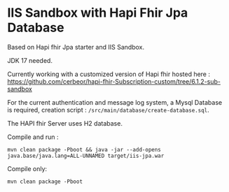 # IIS Sandbox with Hapi Fhir Jpa Database
Based on Hapi fhir Jpa starter and IIS Sandbox.

JDK  17  needed.

Currently working with a customized version of Hapi fhir hosted here :
https://github.com/cerbeor/hapi-fhir-Subscription-custom/tree/6.1.2-sub-sandbox

For the current authentication and message log system, a Mysql Database is required, creation script : ``/src/main/database/create-database.sql``.

The HAPI fhir Server uses H2 database.

Compile and run :
```
mvn clean package -Pboot && java -jar --add-opens java.base/java.lang=ALL-UNNAMED target/iis-jpa.war
```
Compile only:
```
mvn clean package -Pboot
```

[//]: # (# HAPI-FHIR Starter Project)

[//]: # ()
[//]: # (This project is a complete starter project you can use to deploy a FHIR server using HAPI FHIR JPA.)

[//]: # ()
[//]: # (Note that this project is specifically intended for end users of the HAPI FHIR JPA server module &#40;in other words, it helps you implement HAPI FHIR, it is not the source of the library itself&#41;. If you are looking for the main HAPI FHIR project, see here: https://github.com/hapifhir/hapi-fhir)

[//]: # ()
[//]: # (Need Help? Please see: https://github.com/hapifhir/hapi-fhir/wiki/Getting-Help)

[//]: # ()
[//]: # (## Prerequisites)

[//]: # ()
[//]: # (In order to use this sample, you should have:)

[//]: # ()
[//]: # (- [This project]&#40;https://github.com/hapifhir/hapi-fhir-jpaserver-starter&#41; checked out. You may wish to create a GitHub Fork of the project and check that out instead so that you can customize the project and save the results to GitHub.)

[//]: # ()
[//]: # (### and either)

[//]: # ( - Oracle Java &#40;JDK&#41; installed: Minimum JDK8 or newer.)

[//]: # ( - Apache Maven build tool &#40;newest version&#41;)

[//]: # ()
[//]: # (### or)

[//]: # ( - Docker, as the entire project can be built using multistage docker &#40;with both JDK and maven wrapped in docker&#41; or used directly from [Docker Hub]&#40;https://hub.docker.com/repository/docker/hapiproject/hapi&#41;)

[//]: # ()
[//]: # (## Running via [Docker Hub]&#40;https://hub.docker.com/repository/docker/hapiproject/hapi&#41;)

[//]: # ()
[//]: # (Each tagged/released version of `hapi-fhir-jpaserver` is built as a Docker image and published to Docker hub. To run the published Docker image from DockerHub:)

[//]: # ()
[//]: # (```)

[//]: # (docker pull hapiproject/hapi:latest)

[//]: # (docker run -p 8080:8080 hapiproject/hapi:latest)

[//]: # (```)

[//]: # ()
[//]: # (This will run the docker image with the default configuration, mapping port 8080 from the container to port 8080 in the host. Once running, you can access `http://localhost:8080/` in the browser to access the HAPI FHIR server's UI or use `http://localhost:8080/fhir/` as the base URL for your REST requests.)

[//]: # ()
[//]: # (If you change the mapped port, you need to change the configuration used by HAPI to have the correct `hapi.fhir.tester` property/value.)

[//]: # ()
[//]: # (### Configuration via environment variables)

[//]: # ()
[//]: # (You can customize HAPI directly from the `run` command using environment variables. For example:)

[//]: # ()
[//]: # (```)

[//]: # (docker run -p 8080:8080 -e hapi.fhir.default_encoding=xml hapiproject/hapi:latest)

[//]: # (```)

[//]: # ()
[//]: # (HAPI looks in the environment variables for properties in the [application.yaml]&#40;https://github.com/hapifhir/hapi-fhir-jpaserver-starter/blob/master/src/main/resources/application.yaml&#41; file for defaults.)

[//]: # ()
[//]: # (### Configuration via overridden application.yaml file and using Docker)

[//]: # ()
[//]: # (You can customize HAPI by telling HAPI to look for the configuration file in a different location, eg.:)

[//]: # ()
[//]: # (```)

[//]: # (docker run -p 8090:8080 -v $&#40;pwd&#41;/yourLocalFolder:/configs -e "--spring.config.location=file:///configs/another.application.yaml" hapiproject/hapi:latest)

[//]: # (```)

[//]: # (Here, the configuration file &#40;*another.application.yaml*&#41; is placed locally in the folder *yourLocalFolder*.)

[//]: # ()
[//]: # ()
[//]: # ()
[//]: # (```)

[//]: # (docker run -p 8090:8080 -e "--spring.config.location=classpath:/another.application.yaml" hapiproject/hapi:latest)

[//]: # (```)

[//]: # (Here, the configuration file &#40;*another.application.yaml*&#41; is part of the compiled set of resources.)

[//]: # ()
[//]: # (### Example using docker-compose.yml for docker-compose)

[//]: # ()
[//]: # (```)

[//]: # (version: '3.7')

[//]: # (services:)

[//]: # (  web:)

[//]: # (    image: "hapiproject/hapi:latest")

[//]: # (    ports:)

[//]: # (      - "8090:8080")

[//]: # (    configs:)

[//]: # (      - source: hapi)

[//]: # (        target: /data/hapi/application.yaml)

[//]: # (    volumes:)

[//]: # (      - hapi-data:/data/hapi)

[//]: # (    environment:)

[//]: # (      SPRING_CONFIG_LOCATION: 'file:///data/hapi/application.yaml')

[//]: # (configs:)

[//]: # (  hapi:)

[//]: # (     external: true)

[//]: # (volumes:)

[//]: # (    hapi-data:)

[//]: # (        external: true)

[//]: # (```)

[//]: # ()
[//]: # (## Running locally)

[//]: # ()
[//]: # (The easiest way to run this server entirely depends on your environment requirements. At least, the following 4 ways are supported:)

[//]: # ()
[//]: # (### Using jetty)

[//]: # (```bash)

[//]: # (mvn jetty:run)

[//]: # (```)

[//]: # ()
[//]: # ()
[//]: # (If you need to run this server on a different port &#40;using Maven&#41;, you can change the port in the run command as follows:)

[//]: # ()
[//]: # (```bash)

[//]: # (mvn -Djetty.port=8888 jetty:run)

[//]: # (```)

[//]: # ()
[//]: # (Server will then be accessible at http://localhost:8888/ and eg. http://localhost:8888/fhir/metadata. Remember to adjust you overlay configuration in the application.yaml to eg.)

[//]: # ()
[//]: # (```yaml)

[//]: # (    tester:)

[//]: # (      -)

[//]: # (          id: home)

[//]: # (          name: Local Tester)

[//]: # (          server_address: 'http://localhost:8888/fhir')

[//]: # (          refuse_to_fetch_third_party_urls: false)

[//]: # (          fhir_version: R4)

[//]: # (```)

[//]: # ()
[//]: # (### Using Spring Boot with :run)

[//]: # (```bash)

[//]: # (mvn clean spring-boot:run -Pboot)

[//]: # (```)

[//]: # (Server will then be accessible at http://localhost:8080/ and eg. http://localhost:8080/fhir/metadata. Remember to adjust you overlay configuration in the application.yaml to eg.)

[//]: # ()
[//]: # (```yaml)

[//]: # (    tester:)

[//]: # (      -)

[//]: # (          id: home)

[//]: # (          name: Local Tester)

[//]: # (          server_address: 'http://localhost:8080/fhir')

[//]: # (          refuse_to_fetch_third_party_urls: false)

[//]: # (          fhir_version: R4)

[//]: # (```)

[//]: # ()
[//]: # (### Using Spring Boot)

[//]: # (```bash)

[//]: # (mvn clean package spring-boot:repackage -Pboot && java -jar target/ROOT.war)

[//]: # (```)

[//]: # (Server will then be accessible at http://localhost:8080/ and eg. http://localhost:8080/fhir/metadata. Remember to adjust you overlay configuration in the application.yaml to eg.)

[//]: # ()
[//]: # (```yaml)

[//]: # (    tester:)

[//]: # (      -)

[//]: # (          id: home)

[//]: # (          name: Local Tester)

[//]: # (          server_address: 'http://localhost:8080/fhir')

[//]: # (          refuse_to_fetch_third_party_urls: false)

[//]: # (          fhir_version: R4)

[//]: # (```)

[//]: # (### Using Spring Boot and Google distroless)

[//]: # (```bash)

[//]: # (mvn clean package com.google.cloud.tools:jib-maven-plugin:dockerBuild -Dimage=distroless-hapi && docker run -p 8080:8080 distroless-hapi)

[//]: # (```)

[//]: # (Server will then be accessible at http://localhost:8080/ and eg. http://localhost:8080/fhir/metadata. Remember to adjust you overlay configuration in the application.yaml to eg.)

[//]: # ()
[//]: # (```yaml)

[//]: # (    tester:)

[//]: # (      -)

[//]: # (          id: home)

[//]: # (          name: Local Tester)

[//]: # (          server_address: 'http://localhost:8080/fhir')

[//]: # (          refuse_to_fetch_third_party_urls: false)

[//]: # (          fhir_version: R4)

[//]: # (```)

[//]: # ()
[//]: # (### Using the Dockerfile and multistage build)

[//]: # (```bash)

[//]: # (./build-docker-image.sh && docker run -p 8080:8080 hapi-fhir/hapi-fhir-jpaserver-starter:latest)

[//]: # (```)

[//]: # (Server will then be accessible at http://localhost:8080/ and eg. http://localhost:8080/fhir/metadata. Remember to adjust you overlay configuration in the application.yaml to eg.)

[//]: # ()
[//]: # (```yaml)

[//]: # (    tester:)

[//]: # (      -)

[//]: # (          id: home)

[//]: # (          name: Local Tester)

[//]: # (          server_address: 'http://localhost:8080/fhir')

[//]: # (          refuse_to_fetch_third_party_urls: false)

[//]: # (          fhir_version: R4)

[//]: # (```)

[//]: # ()
[//]: # (## Configurations)

[//]: # ()
[//]: # (Much of this HAPI starter project can be configured using the yaml file in _src/main/resources/application.yaml_. By default, this starter project is configured to use H2 as the database.)

[//]: # ()
[//]: # (### MySql configuration)

[//]: # ()
[//]: # (To configure the starter app to use MySQL, instead of the default H2, update the application.yaml file to have the following:)

[//]: # ()
[//]: # (```yaml)

[//]: # (spring:)

[//]: # (  datasource:)

[//]: # (    url: 'jdbc:mysql://localhost:3306/hapi_dstu3')

[//]: # (    username: admin)

[//]: # (    password: admin)

[//]: # (    driverClassName: com.mysql.jdbc.Driver)

[//]: # (```)

[//]: # ()
[//]: # (Also, make sure you are not setting the Hibernate dialect explicitly, in other words remove any lines similar to:)

[//]: # ()
[//]: # (```)

[//]: # (hibernate.dialect: {some none MySQL dialect})

[//]: # (```)

[//]: # ()
[//]: # (On some systems, it might be necessary to override hibernate's default naming strategy. The naming strategy must be set using spring.jpa.hibernate.physical_naming_strategy. )

[//]: # ()
[//]: # (```yaml)

[//]: # (spring:)

[//]: # (  jpa:)

[//]: # (    hibernate.physical_naming_strategy: NAME_OF_PREFERRED_STRATEGY)

[//]: # (```)

[//]: # (On linux systems or when using docker mysql containers, it will be necessary to review the case-sensitive setup for)

[//]: # (mysql schema identifiers. See  https://dev.mysql.com/doc/refman/8.0/en/identifier-case-sensitivity.html. We suggest you)

[//]: # (set `lower_case_table_names=1` during mysql startup.)

[//]: # ()
[//]: # (### PostgreSQL configuration)

[//]: # ()
[//]: # (To configure the starter app to use PostgreSQL, instead of the default H2, update the application.yaml file to have the following:)

[//]: # ()
[//]: # (```yaml)

[//]: # (spring:)

[//]: # (  datasource:)

[//]: # (    url: 'jdbc:postgresql://localhost:5432/hapi_dstu3')

[//]: # (    username: admin)

[//]: # (    password: admin)

[//]: # (    driverClassName: org.postgresql.Driver)

[//]: # (```)

[//]: # ()
[//]: # (Because the integration tests within the project rely on the default H2 database configuration, it is important to either explicity skip the integration tests during the build process, i.e., `mvn install -DskipTests`, or delete the tests altogether. Failure to skip or delete the tests once you've configured PostgreSQL for the datasource.driver, datasource.url, and hibernate.dialect as outlined above will result in build errors and compilation failure.)

[//]: # ()
[//]: # (### Microsoft SQL Server configuration)

[//]: # ()
[//]: # (To configure the starter app to use MS SQL Server, instead of the default H2, update the application.yaml file to have the following:)

[//]: # ()
[//]: # (```yaml)

[//]: # (spring:)

[//]: # (  datasource:)

[//]: # (    url: 'jdbc:sqlserver://<server>:<port>;databaseName=<databasename>')

[//]: # (    username: admin)

[//]: # (    password: admin)

[//]: # (    driverClassName: com.microsoft.sqlserver.jdbc.SQLServerDriver)

[//]: # (```)

[//]: # ()
[//]: # ()
[//]: # (Because the integration tests within the project rely on the default H2 database configuration, it is important to either explicity skip the integration tests during the build process, i.e., `mvn install -DskipTests`, or delete the tests altogether. Failure to skip or delete the tests once you've configured PostgreSQL for the datasource.driver, datasource.url, and hibernate.dialect as outlined above will result in build errors and compilation failure.)

[//]: # ()
[//]: # ()
[//]: # (NOTE: MS SQL Server by default uses a case-insensitive codepage. This will cause errors with some operations - such as when expanding case-sensitive valuesets &#40;UCUM&#41; as there are unique indexes defined on the terminology tables for codes. )

[//]: # (It is recommended to deploy a case-sensitive database prior to running HAPI FHIR when using MS SQL Server to avoid these and potentially other issues. )

[//]: # ()
[//]: # (## Customizing The Web Testpage UI)

[//]: # ()
[//]: # (The UI that comes with this server is an exact clone of the server available at [http://hapi.fhir.org]&#40;http://hapi.fhir.org&#41;. You may skin this UI if you'd like. For example, you might change the introductory text or replace the logo with your own.)

[//]: # ()
[//]: # (The UI is customized using [Thymeleaf]&#40;https://www.thymeleaf.org/&#41; template files. You might want to learn more about Thymeleaf, but you don't necessarily need to: they are quite easy to figure out.)

[//]: # ()
[//]: # (Several template files that can be customized are found in the following directory: [https://github.com/hapifhir/hapi-fhir-jpaserver-starter/tree/master/src/main/webapp/WEB-INF/templates]&#40;https://github.com/hapifhir/hapi-fhir-jpaserver-starter/tree/master/src/main/webapp/WEB-INF/templates&#41;)

[//]: # ()
[//]: # (## Deploying to an Application Server)

[//]: # ()
[//]: # (Using the Maven-Embedded Jetty method above is convenient, but it is not a good solution if you want to leave the server running in the background.)

[//]: # ()
[//]: # (Most people who are using HAPI FHIR JPA as a server that is accessible to other people &#40;whether internally on your network or publically hosted&#41; will do so using an Application Server, such as [Apache Tomcat]&#40;http://tomcat.apache.org/&#41; or [Jetty]&#40;https://www.eclipse.org/jetty/&#41;. Note that any Servlet 3.0+ compatible Web Container will work &#40;e.g Wildfly, Websphere, etc.&#41;.)

[//]: # ()
[//]: # (Tomcat is very popular, so it is a good choice simply because you will be able to find many tutorials online. Jetty is a great alternative due to its fast startup time and good overall performance.)

[//]: # ()
[//]: # (To deploy to a container, you should first build the project:)

[//]: # ()
[//]: # (```bash)

[//]: # (mvn clean install)

[//]: # (```)

[//]: # ()
[//]: # (This will create a file called `ROOT.war` in your `target` directory. This should be installed in your Web Container according to the instructions for your particular container. For example, if you are using Tomcat, you will want to copy this file to the `webapps/` directory.)

[//]: # ()
[//]: # (Again, browse to the following link to use the server &#40;note that the port 8080 may not be correct depending on how your server is configured&#41;.)

[//]: # ()
[//]: # ([http://localhost:8080/]&#40;http://localhost:8080/&#41;)

[//]: # ()
[//]: # (You will then be able access the JPA server e.g. using http://localhost:8080/fhir/metadata.)

[//]: # ()
[//]: # (If you would like it to be hosted at eg. hapi-fhir-jpaserver, eg. http://localhost:8080/hapi-fhir-jpaserver/ or http://localhost:8080/hapi-fhir-jpaserver/fhir/metadata - then rename the WAR file to ```hapi-fhir-jpaserver.war``` and adjust the overlay configuration accordingly e.g.)

[//]: # ()
[//]: # (```yaml)

[//]: # (    tester:)

[//]: # (      -)

[//]: # (          id: home)

[//]: # (          name: Local Tester)

[//]: # (          server_address: 'http://localhost:8080/hapi-fhir-jpaserver/fhir')

[//]: # (          refuse_to_fetch_third_party_urls: false)

[//]: # (          fhir_version: R4)

[//]: # (```)

[//]: # ()
[//]: # ()
[//]: # (## Deploy with docker compose)

[//]: # ()
[//]: # (Docker compose is a simple option to build and deploy container. To deploy with docker compose, you should build the project)

[//]: # (with `mvn clean install` and then bring up the containers with `docker-compose up -d --build`. The server can be)

[//]: # (reached at http://localhost:8080/.)

[//]: # ()
[//]: # (In order to use another port, change the `ports` parameter)

[//]: # (inside `docker-compose.yml` to `8888:8080`, where 8888 is a port of your choice.)

[//]: # ()
[//]: # (The docker compose set also includes my MySQL database, if you choose to use MySQL instead of H2, change the following)

[//]: # (properties in application.yaml:)

[//]: # ()
[//]: # (```yaml)

[//]: # (spring:)

[//]: # (  datasource:)

[//]: # (    url: 'jdbc:mysql://hapi-fhir-mysql:3306/hapi')

[//]: # (    username: admin)

[//]: # (    password: admin)

[//]: # (    driverClassName: com.mysql.jdbc.Driver)

[//]: # (```)

[//]: # ()
[//]: # (Also, make sure you are not setting the Hibernate Dialect explicitly, see more details in the section about MySQL.)

[//]: # ()
[//]: # (## Running hapi-fhir-jpaserver directly from IntelliJ as Spring Boot)

[//]: # (Make sure you run with the maven profile called ```boot``` and NOT also ```jetty```. Then you are ready to press debug the project directly without any extra Application Servers.)

[//]: # ()
[//]: # (## Running hapi-fhir-jpaserver-example in Tomcat from IntelliJ)

[//]: # ()
[//]: # (Install Tomcat.)

[//]: # ()
[//]: # (Make sure you have Tomcat set up in IntelliJ.)

[//]: # ()
[//]: # (- File->Settings->Build, Execution, Deployment->Application Servers)

[//]: # (- Click +)

[//]: # (- Select "Tomcat Server")

[//]: # (- Enter the path to your tomcat deployment for both Tomcat Home &#40;IntelliJ will fill in base directory for you&#41;)

[//]: # ()
[//]: # (Add a Run Configuration for running hapi-fhir-jpaserver-example under Tomcat)

[//]: # ()
[//]: # (- Run->Edit Configurations)

[//]: # (- Click the green +)

[//]: # (- Select Tomcat Server, Local)

[//]: # (- Change the name to whatever you wish)

[//]: # (- Uncheck the "After launch" checkbox)

[//]: # (- On the "Deployment" tab, click the green +)

[//]: # (- Select "Artifact")

[//]: # (- Select "hapi-fhir-jpaserver-example:war")

[//]: # (- In "Application context" type /hapi)

[//]: # ()
[//]: # (Run the configuration.)

[//]: # ()
[//]: # (- You should now have an "Application Servers" in the list of windows at the bottom.)

[//]: # (- Click it.)

[//]: # (- Select your server, and click the green triangle &#40;or the bug if you want to debug&#41;)

[//]: # (- Wait for the console output to stop)

[//]: # ()
[//]: # (Point your browser &#40;or fiddler, or what have you&#41; to `http://localhost:8080/hapi/baseDstu3/Patient`)

[//]: # ()
[//]: # (It is important to use MySQL5Dialect when using MySQL version 5+.)

[//]: # ()
[//]: # (## Enabling Subscriptions)

[//]: # ()
[//]: # (The server may be configured with subscription support by enabling properties in the [application.yaml]&#40;https://github.com/hapifhir/hapi-fhir-jpaserver-starter/blob/master/src/main/resources/application.yaml&#41; file:)

[//]: # ()
[//]: # (- `hapi.fhir.subscription.resthook_enabled` - Enables REST Hook subscriptions, where the server will make an outgoing connection to a remote REST server)

[//]: # ()
[//]: # (- `hapi.fhir.subscription.email.*` - Enables email subscriptions. Note that you must also provide the connection details for a usable SMTP server.)

[//]: # ()
[//]: # (- `hapi.fhir.subscription.websocket_enabled` - Enables websocket subscriptions. With this enabled, your server will accept incoming websocket connections on the following URL &#40;this example uses the default context path and port, you may need to tweak depending on your deployment environment&#41;: [ws://localhost:8080/websocket]&#40;ws://localhost:8080/websocket&#41;)

[//]: # ()
[//]: # (## Enabling CQL)

[//]: # ()
[//]: # (Set `hapi.fhir.cql_enabled=true` in the [application.yaml]&#40;https://github.com/hapifhir/hapi-fhir-jpaserver-starter/blob/master/src/main/resources/application.yaml&#41; file to enable [Clinical Quality Language]&#40;https://cql.hl7.org/&#41; on this server.)

[//]: # ()
[//]: # (## Enabling MDM &#40;EMPI&#41;)

[//]: # ()
[//]: # (Set `hapi.fhir.mdm_enabled=true` in the [application.yaml]&#40;https://github.com/hapifhir/hapi-fhir-jpaserver-starter/blob/master/src/main/resources/application.yaml&#41; file to enable MDM on this server.  The MDM matching rules are configured in [mdm-rules.json]&#40;https://github.com/hapifhir/hapi-fhir-jpaserver-starter/blob/master/src/main/resources/mdm-rules.json&#41;.  The rules in this example file should be replaced with actual matching rules appropriate to your data. Note that MDM relies on subscriptions, so for MDM to work, subscriptions must be enabled.)

[//]: # ()
[//]: # (## Using Elasticsearch)

[//]: # ()
[//]: # (By default, the server will use embedded lucene indexes for terminology and fulltext indexing purposes. You can switch this to using lucene by editing the properties in [application.yaml]&#40;https://github.com/hapifhir/hapi-fhir-jpaserver-starter/blob/master/src/main/resources/application.yaml&#41;)

[//]: # ()
[//]: # (For example:)

[//]: # ()
[//]: # (```properties)

[//]: # (elasticsearch.enabled=true)

[//]: # (elasticsearch.rest_url=localhost:9200)

[//]: # (elasticsearch.username=SomeUsername)

[//]: # (elasticsearch.password=SomePassword)

[//]: # (elasticsearch.protocol=http)

[//]: # (elasticsearch.required_index_status=YELLOW)

[//]: # (elasticsearch.schema_management_strategy=CREATE)

[//]: # (```)

[//]: # ()
[//]: # (## Enabling LastN)

[//]: # ()
[//]: # (Set `hapi.fhir.lastn_enabled=true` in the [application.yaml]&#40;https://github.com/hapifhir/hapi-fhir-jpaserver-starter/blob/master/src/main/resources/application.yaml&#41; file to enable the $lastn operation on this server.  Note that the $lastn operation relies on Elasticsearch, so for $lastn to work, indexing must be enabled using Elasticsearch.)

[//]: # ()
[//]: # (## Enabling Resource to be stored in Lucene Index)

[//]: # ()
[//]: # (Set `hapi.fhir.store_resource_in_lucene_index_enabled` in the [application.yaml]&#40;https://github.com/hapifhir/hapi-fhir-jpaserver-starter/blob/master/src/main/resources/application.yaml&#41; file to enable storing of resource json along with Lucene/Elasticsearch index mappings.)

[//]: # ()
[//]: # (## Changing cached search results time)

[//]: # ()
[//]: # (It is possible to change the cached search results time. The option `reuse_cached_search_results_millis` in the [application.yaml]&#40;https://github.com/hapifhir/hapi-fhir-jpaserver-starter/blob/master/src/main/resources/application.yaml&#41; is 6000 miliseconds by default.)

[//]: # (Set `reuse_cached_search_results_millis: -1` in the [application.yaml]&#40;https://github.com/hapifhir/hapi-fhir-jpaserver-starter/blob/master/src/main/resources/application.yaml&#41; file to ignore the cache time every search. )

[//]: # ()
[//]: # (## Build the distroless variant of the image &#40;for lower footprint and improved security&#41;)

[//]: # ()
[//]: # (The default Dockerfile contains a `release-distroless` stage to build a variant of the image)

[//]: # (using the `gcr.io/distroless/java-debian10:11` base image:)

[//]: # ()
[//]: # (```sh)

[//]: # (docker build --target=release-distroless -t hapi-fhir:distroless .)

[//]: # (```)

[//]: # ()
[//]: # (Note that distroless images are also automatically built and pushed to the container registry,)

[//]: # (see the `-distroless` suffix in the image tags.)

[//]: # ()
[//]: # (## Adding custom operations)

[//]: # ()
[//]: # (To add a custom operation, refer to the documentation in the core hapi-fhir libraries [here]&#40;https://hapifhir.io/hapi-fhir/docs/server_plain/rest_operations_operations.html&#41;.)

[//]: # ()
[//]: # (Within `hapi-fhir-jpaserver-starter`, create a generic class &#40;that does not extend or implement any classes or interfaces&#41;, add the `@Operation` as a method within the generic class, and then register the class as a provider using `RestfulServer.registerProvider&#40;&#41;`.)
